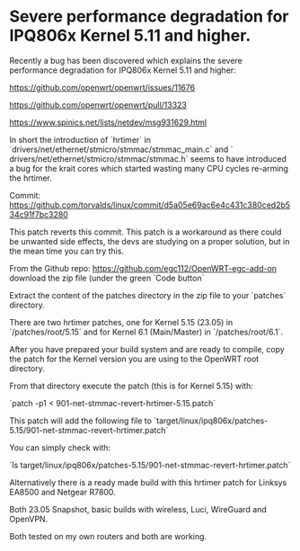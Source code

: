 Severe performance degradation for IPQ806x Kernel 5.11 and higher.
==================================================================

Recently a bug has been discovered which explains the severe performance
degradation for IPQ806x Kernel 5.11 and higher:

<https://github.com/openwrt/openwrt/issues/11676>

<https://github.com/openwrt/openwrt/pull/13323>

<https://www.spinics.net/lists/netdev/msg931629.html>

In short the introduction of \`hrtimer\` in
\`drivers/net/ethernet/stmicro/stmmac/stmmac_main.c\` and \`
drivers/net/ethernet/stmicro/stmmac/stmmac.h\` seems to have introduced a bug
for the krait cores which started wasting many CPU cycles re-arming the hrtimer.

Commit:
<https://github.com/torvalds/linux/commit/d5a05e69ac6e4c431c380ced2b534c91f7bc3280>

This patch reverts this commit. This patch is a workaround as there could be
unwanted side effects, the devs are studying on a proper solution, but in the
mean time you can try this.

From the Github repo: <https://github.com/egc112/OpenWRT-egc-add-on> download
the zip file (under the green \`Code button\`

Extract the content of the patches directory in the zip file to your \`patches\`
directory.

There are two hrtimer patches, one for Kernel 5.15 (23.05) in
\`/patches/root/5.15\` and for Kernel 6.1 (Main/Master) in
\`/patches/root/6.1\`.

After you have prepared your build system and are ready to compile, copy the
patch for the Kernel version you are using to the OpenWRT root directory.

From that directory execute the patch (this is for Kernel 5.15) with:

\`patch -p1 \< 901-net-stmmac-revert-hrtimer-5.15.patch\`

This patch will add the following file to
\`target/linux/ipq806x/patches-5.15/901-net-stmmac-revert-hrtimer.patch\`

You can simply check with:

\`ls target/linux/ipq806x/patches-5.15/901-net-stmmac-revert-hrtimer.patch\`

Alternatively there is a ready made build with this hrtimer patch for Linksys
EA8500 and Netgear R7800.

Both 23.05 Snapshot, basic builds with wireless, Luci, WireGuard and OpenVPN.

Both tested on my own routers and both are working.
